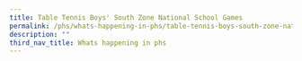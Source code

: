 ```yaml
---
title: Table Tennis Boys' South Zone National School Games
permalink: /phs/whats-happening-in-phs/table-tennis-boys-south-zone-national-school-games/
description: ""
third_nav_title: Whats happening in phs
---
```

